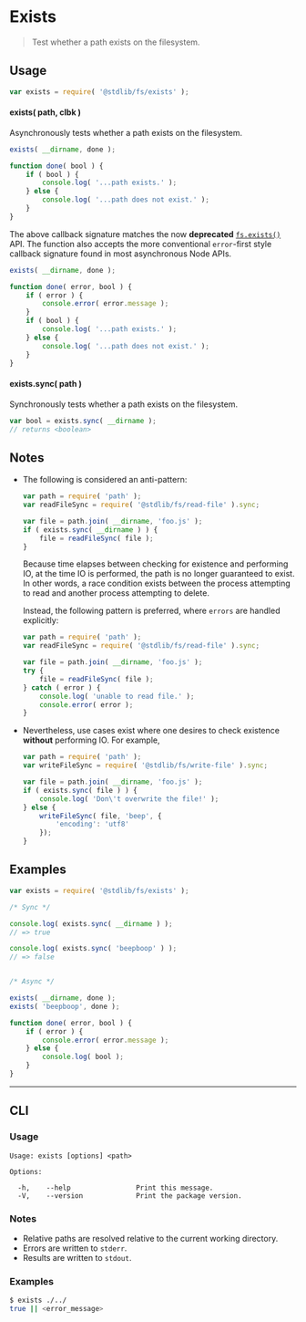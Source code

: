 <!--

@license Apache-2.0

Copyright (c) 2018 The Stdlib Authors.

Licensed under the Apache License, Version 2.0 (the "License");
you may not use this file except in compliance with the License.
You may obtain a copy of the License at

   http://www.apache.org/licenses/LICENSE-2.0

Unless required by applicable law or agreed to in writing, software
distributed under the License is distributed on an "AS IS" BASIS,
WITHOUT WARRANTIES OR CONDITIONS OF ANY KIND, either express or implied.
See the License for the specific language governing permissions and
limitations under the License.

-->

# Exists

> Test whether a path exists on the filesystem.

<section class="usage">

## Usage

```javascript
var exists = require( '@stdlib/fs/exists' );
```

#### exists( path, clbk )

Asynchronously tests whether a path exists on the filesystem.

```javascript
exists( __dirname, done );

function done( bool ) {
    if ( bool ) {
        console.log( '...path exists.' );
    } else {
        console.log( '...path does not exist.' );
    }
}
```

The above callback signature matches the now **deprecated** [`fs.exists()`][node-fs-exists] API. The function also accepts the more conventional `error`-first style callback signature found in most asynchronous Node APIs.

```javascript
exists( __dirname, done );

function done( error, bool ) {
    if ( error ) {
        console.error( error.message );
    }
    if ( bool ) {
        console.log( '...path exists.' );
    } else {
        console.log( '...path does not exist.' );
    }
}
```

#### exists.sync( path )

Synchronously tests whether a path exists on the filesystem.

```javascript
var bool = exists.sync( __dirname );
// returns <boolean>
```

</section>

<!-- /.usage -->

<section class="notes">

## Notes

-   The following is considered an anti-pattern:

    ```javascript
    var path = require( 'path' );
    var readFileSync = require( '@stdlib/fs/read-file' ).sync;

    var file = path.join( __dirname, 'foo.js' );
    if ( exists.sync( __dirname ) ) {
        file = readFileSync( file );
    }
    ```

    Because time elapses between checking for existence and performing IO, at the time IO is performed, the path is no longer guaranteed to exist. In other words, a race condition exists between the process attempting to read and another process attempting to delete.

    Instead, the following pattern is preferred, where `errors` are handled explicitly:

    ```javascript
    var path = require( 'path' );
    var readFileSync = require( '@stdlib/fs/read-file' ).sync;

    var file = path.join( __dirname, 'foo.js' );
    try {
        file = readFileSync( file );
    } catch ( error ) {
        console.log( 'unable to read file.' );
        console.error( error );
    }
    ```

-   Nevertheless, use cases exist where one desires to check existence **without** performing IO. For example,

    <!-- run-disable -->

    ```javascript
    var path = require( 'path' );
    var writeFileSync = require( '@stdlib/fs/write-file' ).sync;

    var file = path.join( __dirname, 'foo.js' );
    if ( exists.sync( file ) ) {
        console.log( 'Don\'t overwrite the file!' );
    } else {
        writeFileSync( file, 'beep', {
            'encoding': 'utf8'
        });
    }
    ```

</section>

<!-- /.notes -->

<section class="examples">

## Examples

<!-- eslint no-undef: "error" -->

```javascript
var exists = require( '@stdlib/fs/exists' );

/* Sync */

console.log( exists.sync( __dirname ) );
// => true

console.log( exists.sync( 'beepboop' ) );
// => false


/* Async */

exists( __dirname, done );
exists( 'beepboop', done );

function done( error, bool ) {
    if ( error ) {
        console.error( error.message );
    } else {
        console.log( bool );
    }
}
```

</section>

<!-- /.examples -->

* * *

<section class="cli">

## CLI

<section class="usage">

### Usage

```text
Usage: exists [options] <path>

Options:

  -h,    --help                Print this message.
  -V,    --version             Print the package version.
```

</section>

<!-- /.usage -->

<section class="notes">

### Notes

-   Relative paths are resolved relative to the current working directory.
-   Errors are written to `stderr`.
-   Results are written to `stdout`.

</section>

<!-- /.notes -->

<section class="examples">

### Examples

```bash
$ exists ./../
true || <error_message>
```

</section>

<!-- /.examples -->

</section>

<!-- /.cli -->

<section class="links">

[node-fs-exists]: https://nodejs.org/api/fs.html#fs_fs_exists_path_callback

</section>

<!-- /.links -->
